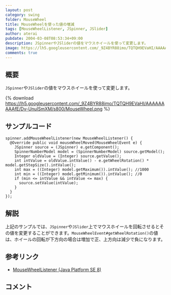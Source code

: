 ```yaml
---
layout: post
category: swing
folder: MouseWheel
title: MouseWheelを使った値の増減
tags: [MouseWheelListener, JSpinner, JSlider]
author: aterai
pubdate: 2004-03-08T08:53:34+09:00
description: JSpinnerやJSliderの値をマウスホイールを使って変更します。
image: https://lh5.googleusercontent.com/_9Z4BYR88imo/TQTQH9EVaHI/AAAAAAAAAfE/Dv-UnuISmXM/s800/MouseWheel.png
comments: true
---
```

## 概要
`JSpinner`や`JSlider`の値をマウスホイールを使って変更します。

{% download https://lh5.googleusercontent.com/_9Z4BYR88imo/TQTQH9EVaHI/AAAAAAAAAfE/Dv-UnuISmXM/s800/MouseWheel.png %}

## サンプルコード
<pre class="prettyprint"><code>spinner.addMouseWheelListener(new MouseWheelListener() {
  @Override public void mouseWheelMoved(MouseWheelEvent e) {
    JSpinner source = (JSpinner) e.getComponent();
    SpinnerNumberModel model = (SpinnerNumberModel) source.getModel();
    Integer oldValue = (Integer) source.getValue();
    int intValue = oldValue.intValue() - e.getWheelRotation() * model.getStepSize().intValue();
    int max = ((Integer) model.getMaximum()).intValue(); //1000
    int min = ((Integer) model.getMinimum()).intValue(); //0
    if (min &lt;= intValue &amp;&amp; intValue &lt;= max) {
      source.setValue(intValue);
    }
  }
});
</code></pre>

## 解説
上記のサンプルでは、`JSpinner`や`JSlider`上でマウスホイールを回転させるとその値を変更することができます。`MouseWheelEvent#getWheelRotation()`の値は、ホイールの回転が下方向の場合は増加で正、上方向は減少で負になります。

## 参考リンク
- [MouseWheelListener (Java Platform SE 8)](https://docs.oracle.com/javase/jp/8/docs/api/java/awt/event/MouseWheelListener.html)

<!-- dummy comment line for breaking list -->

## コメント

